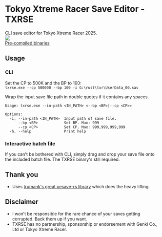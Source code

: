 # Tokyo Xtreme Racer Save Editor - TXRSE
CLI save editor for Tokyo Xtreme Racer 2025.    
![](https://i.imgur.com/MhkteCr.png)    
[Pre-compiled binaries](https://github.com/Sorrow446/Tokyo-Xtreme-Racer-Save-Editor---TXRSE/releases)
## Usage

### CLI
Set the CP to 500K and the BP to 100:    
`txrse.exe --cp 500000 --bp 100 -i G:\rust\txr\UserData_00.sav`

Wrap the input save file path in double quotes if it contains any spaces.

```
Usage: txrse.exe --in-path <IN_PATH> <--bp <BP>|--cp <CP>>

Options:
  -i, --in-path <IN_PATH>  Input path of save file.
      --bp <BP>            Set BP. Max: 999
      --cp <CP>            Set CP. Max: 999,999,999,999
  -h, --help               Print help
```

### Interactive batch file
If you can't be bothered with CLI, simply drag and drop your save file onto the included batch file. The TXRSE binary's still required.

## Thank you
- Uses [trumank's great uesave-rs library](https://github.com/trumank/uesave-rs) which does the heavy lifting.

## Disclaimer   
- I won't be responsible for the rare chance of your saves getting corrupted. Back them up if you want.
- TXRSE has no partnership, sponsorship or endorsement with Genki Co., Ltd or Tokyo Xtreme Racer.
